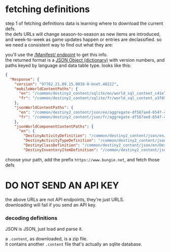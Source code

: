 # fetching definitions

step 1 of fetching definitions data is learning where to download the current defs.  
the defs URLs will change season-to-season as new items are introduced, and week-to-week as game updates happen or entries are declassified. so we need a consistent way to find out what they are:

you'll use the [/Manifest/ endpoint](https://bungie-net.github.io/multi/operation_get_Destiny2-GetDestinyManifest.html) to get this info.  
the returned format is a [JSON Object (dictionary)](https://bungie-net.github.io/multi/schema_Destiny-Config-DestinyManifest.html) with version numbers, and paths keyed by language and data table type. looks like this:

```json
{
  "Response": {
    "version": "97762.21.09.15.0038-0-bnet.40222",
    "mobileWorldContentPaths": {
      "en": "/common/destiny2_content/sqlite/en/world_sql_content_c41e799c128f0c26d2fea1676d9ee8b7.content",
      "fr": "/common/destiny2_content/sqlite/fr/world_sql_content_a3f6924b0d08251daf987f709b674053.content"
    },
    "jsonWorldContentPaths": {
      "en": "/common/destiny2_content/json/en/aggregate-df567aed-6547-48cc-8195-bfae095f6ed7.json",
      "fr": "/common/destiny2_content/json/fr/aggregate-df567aed-6547-48cc-8195-bfae095f6ed7.json"
    },
    "jsonWorldComponentContentPaths": {
      "en": {
        "DestinyActivityDefinition": "/common/destiny2_content/json/en/DestinyActivityDefinition-df567aed-6547-48cc-8195-bfae095f6ed7.json",
        "DestinyActivityTypeDefinition": "/common/destiny2_content/json/en/DestinyActivityTypeDefinition-df567aed-6547-48cc-8195-bfae095f6ed7.json",
        "DestinyClassDefinition": "/common/destiny2_content/json/en/DestinyClassDefinition-df567aed-6547-48cc-8195-bfae095f6ed7.json",
        "DestinyInventoryItemDefinition": "/common/destiny2_content/json/en/DestinyInventoryItemDefinition-df567aed-6547-48cc-8195-bfae095f6ed7.json",
```

choose your path, add the prefix `https://www.bungie.net`, and fetch those defs

# DO NOT SEND AN API KEY

the above URLs are not API endpoints, they're just URLS.  
downloading will fail if you send an API key.

### decoding definitions

JSON is JSON, just load and parse it.

a `.content`, as downloaded, is a zip file.  
it contains another `.content` file that's actually an sqlite database.